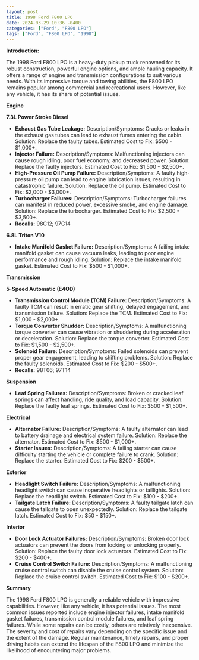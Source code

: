 ```yaml
---
layout: post
title: 1998 Ford F800 LPO
date: 2024-03-29 10:36 -0400
categories: ["Ford", "F800 LPO"]
tags: ["Ford", "F800 LPO", "1998"]
---
```

**Introduction:**

The 1998 Ford F800 LPO is a heavy-duty pickup truck renowned for its robust construction, powerful engine options, and ample hauling capacity. It offers a range of engine and transmission configurations to suit various needs. With its impressive torque and towing abilities, the F800 LPO remains popular among commercial and recreational users. However, like any vehicle, it has its share of potential issues.

**Engine**

**7.3L Power Stroke Diesel**

* **Exhaust Gas Tube Leakage:** Description/Symptoms: Cracks or leaks in the exhaust gas tubes can lead to exhaust fumes entering the cabin. Solution: Replace the faulty tubes. Estimated Cost to Fix: $500 - $1,000+.
* **Injector Failure:** Description/Symptoms: Malfunctioning injectors can cause rough idling, poor fuel economy, and decreased power. Solution: Replace the faulty injectors. Estimated Cost to Fix: $1,500 - $2,500+.
* **High-Pressure Oil Pump Failure:** Description/Symptoms: A faulty high-pressure oil pump can lead to engine lubrication issues, resulting in catastrophic failure. Solution: Replace the oil pump. Estimated Cost to Fix: $2,000 - $3,000+.
* **Turbocharger Failures:** Description/Symptoms: Turbocharger failures can manifest in reduced power, excessive smoke, and engine damage. Solution: Replace the turbocharger. Estimated Cost to Fix: $2,500 - $3,500+.
* **Recalls:** 98C12; 97C14

**6.8L Triton V10**

* **Intake Manifold Gasket Failure:** Description/Symptoms: A failing intake manifold gasket can cause vacuum leaks, leading to poor engine performance and rough idling. Solution: Replace the intake manifold gasket. Estimated Cost to Fix: $500 - $1,000+.

**Transmission**

**5-Speed Automatic (E4OD)**

* **Transmission Control Module (TCM) Failure:** Description/Symptoms: A faulty TCM can result in erratic gear shifting, delayed engagement, and transmission failure. Solution: Replace the TCM. Estimated Cost to Fix: $1,000 - $2,000+.
* **Torque Converter Shudder:** Description/Symptoms: A malfunctioning torque converter can cause vibration or shuddering during acceleration or deceleration. Solution: Replace the torque converter. Estimated Cost to Fix: $1,500 - $2,500+.
* **Solenoid Failure:** Description/Symptoms: Failed solenoids can prevent proper gear engagement, leading to shifting problems. Solution: Replace the faulty solenoids. Estimated Cost to Fix: $200 - $500+.
* **Recalls:** 98T06; 97T14

**Suspension**

* **Leaf Spring Failures:** Description/Symptoms: Broken or cracked leaf springs can affect handling, ride quality, and load capacity. Solution: Replace the faulty leaf springs. Estimated Cost to Fix: $500 - $1,500+.

**Electrical**

* **Alternator Failure:** Description/Symptoms: A faulty alternator can lead to battery drainage and electrical system failure. Solution: Replace the alternator. Estimated Cost to Fix: $500 - $1,000+.
* **Starter Issues:** Description/Symptoms: A failing starter can cause difficulty starting the vehicle or complete failure to crank. Solution: Replace the starter. Estimated Cost to Fix: $200 - $500+.

**Exterior**

* **Headlight Switch Failure:** Description/Symptoms: A malfunctioning headlight switch can cause inoperative headlights or taillights. Solution: Replace the headlight switch. Estimated Cost to Fix: $100 - $200+.
* **Tailgate Latch Failure:** Description/Symptoms: A faulty tailgate latch can cause the tailgate to open unexpectedly. Solution: Replace the tailgate latch. Estimated Cost to Fix: $50 - $150+.

**Interior**

* **Door Lock Actuator Failures:** Description/Symptoms: Broken door lock actuators can prevent the doors from locking or unlocking properly. Solution: Replace the faulty door lock actuators. Estimated Cost to Fix: $200 - $400+.
* **Cruise Control Switch Failure:** Description/Symptoms: A malfunctioning cruise control switch can disable the cruise control system. Solution: Replace the cruise control switch. Estimated Cost to Fix: $100 - $200+.

**Summary**

The 1998 Ford F800 LPO is generally a reliable vehicle with impressive capabilities. However, like any vehicle, it has potential issues. The most common issues reported include engine injector failures, intake manifold gasket failures, transmission control module failures, and leaf spring failures. While some repairs can be costly, others are relatively inexpensive. The severity and cost of repairs vary depending on the specific issue and the extent of the damage. Regular maintenance, timely repairs, and proper driving habits can extend the lifespan of the F800 LPO and minimize the likelihood of encountering major problems.
